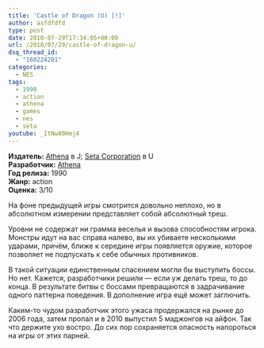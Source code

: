 ```yaml
---
title: 'Castle of Dragon (U) [!]'
author: asfdfdfd
type: post
date: 2010-07-29T17:34:05+00:00
url: /2010/07/29/castle-of-dragon-u/
dsq_thread_id:
  - "160224201"
categories:
  - NES
tags:
  - 1990
  - action
  - athena
  - games
  - nes
  - seta
youtube: _ItNw80Hmj4
---
```

**Издатель:** [Athena][1] в J; [Seta Corporation][2] в U  
**Разработчик:** [Athena][1]  
**Год релиза:** 1990  
**Жанр:** action  
**Оценка:** 3/10

На фоне предыдущей игры смотрится довольно неплохо, но в абсолютном измерении представляет собой абсолютный треш.

<!--more-->

Уровни не содержат ни грамма веселья и вызова способностям игрока. Монстры идут на вас справа налево, вы их убиваете несколькими ударами, причём, ближе к середине игры появляется оружие, которое позволяет не подпускать к себе обычных противников.

В такой ситуации единственным спасением могли бы выступить боссы. Но нет. Кажется, разработчики решили — если уж делать треш, то до конца. В результате битвы с боссами превращаются в задрачивание одного паттерна поведения. В дополнение игра ещё может заглючить.

Каким-то чудом разработчик этого ужаса продержался на рынке до 2006 года, затем пропал и в 2010 выпустил 5 маджонгов на айфон. Так что держите ухо востро. До сих пор сохраняется опасность напороться на игры от этих парней.

 [1]: https://www.mobygames.com/company/athena-co-ltd
 [2]: https://www.mobygames.com/company/seta-usa-inc
